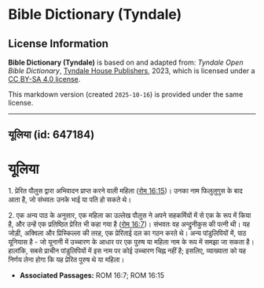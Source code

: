 # Bible Dictionary (Tyndale)

## License Information

**Bible Dictionary (Tyndale)** is based on and adapted from: _Tyndale Open Bible Dictionary_, [Tyndale House Publishers](https://tyndaleopenresources.com/), 2023, which is licensed under a [CC BY-SA 4.0 license](https://creativecommons.org/licenses/by-sa/4.0/legalcode.en).

This markdown version (created `2025-10-16`) is provided under the same license.



--------------------------------

## यूलिया (id: 647184)

यूलिया
======

1\. प्रेरित पौलुस द्वारा अभिवादन प्राप्त करने वाली महिला ([रोम 16:15](https://ref.ly/Rom16:15))। उनका नाम फिलुलुगुस के बाद आता है, जो संभवतः उनके भाई या पति हो सकते थे।

2\. एक अन्य पाठ के अनुसार, एक महिला का उल्लेख पौलुस ने अपने सहकर्मियों में से एक के रूप में किया है, और उन्हें एक प्रतिष्ठित प्रेरित भी कहा गया है ([रोम 16:7](https://ref.ly/Rom16:7))। संभवतः वह अन्द्रुनीकुस की पत्नी थी। यह जोड़ी, अक्विला और प्रिस्किल्ला की तरह, एक प्रेरिताई दल का गठन करते थे। अन्य पांडुलिपियों में, पाठ यूनियास है \- जो यूनानी में उच्चारण के आधार पर एक पुरुष या महिला नाम के रूप में समझा जा सकता है। हालांकि, सबसे प्राचीन पांडुलिपियों में इस नाम पर कोई उच्चारण चिह्न नहीं है; इसलिए, व्याख्याता को यह निर्णय लेना होगा कि यह प्रेरित पुरुष थे या महिला।

* **Associated Passages:** ROM 16:7; ROM 16:15

